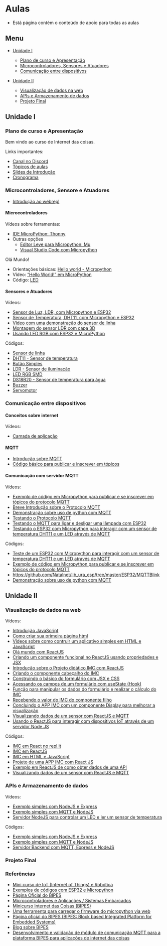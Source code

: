 # Aulas

- Está página contém o conteúdo de apoio para todas as aulas

## Menu

- [Unidade I](#unidade-i)

  - [Plano de curso e Apresentação](#plano-de-curso-e-apresentação)
  - [Microcontroladores, Sensores e Atuadores](#microcontroladores-sensore-e-atuadores)
  - [Comunicação entre dispositivos](#comunicação-entre-dispositivos)

- [Unidade II](#unidade-ii)

  - [Visualização de dados na web](#visualização-de-dados-na-web)
  - [APIs e Armazenamento de dados](#apis-e-armazenamento-de-dados)
  - [Projeto Final](#projeto-final)

## Unidade I

### Plano de curso e Apresentação

Bem vindo ao curso de Internet das coisas.

Links importantes:

- [Canal no Discord](https://discord.gg/RJ5APKNx8P)
- [Tópicos de aulas](https://docs.google.com/document/d/19KbYcNetxjpdqFqxhK_qpo7HSqx6AwnfBoNGG8hMsg4/edit?usp=sharing)
- [Slides de Introdução](https://docs.google.com/presentation/d/1QyYAaFLAY004G1WNVqTnplJRjTS0q3Rh1HbjbHSpxjY/edit?usp=sharing)
- [Cronograma](https://docs.google.com/spreadsheets/d/18Wpd341az0Q2TNs1fzX6YHHIc__GfdYShLSspG--xXk/edit?usp=sharing)

### Microcontroladores, Sensore e Atuadores

- [Introdução ao webrepl](https://github.com/ect-info/IoT/blob/main/geral/webrepl.md)

#### Microcontroladores

Vídeos sobre ferramentas:

- [IDE MicroPython: Thonny](https://youtu.be/nA7pf668__U)
- Outras opções
  - [Editor Leve para Micropython: Mu](https://youtu.be/D88YAbBBZSc)
  - [Visual Studio Code com Micropython](https://youtu.be/oe6PQYoc-R0)

Olá Mundo!

- Orientações básicas: [Hello world - Micropython](https://github.com/Natalnet/ModulosDeEstudo/blob/master/IoT/hello_world_micropython.md)
- Vídeo: [“Hello World!” em MicroPython](https://www.youtube.com/watch?v=ylPkBzaZTZY)
- Código: [LED](https://github.com/Natalnet/lib_ura_esp/tree/master/ESP32/Blink)

#### Sensores e Atuadores

Vídeos:

- [Sensor de Luz, LDR, com Micropython e ESP32](https://youtu.be/Xb-_oG65H2I)
- [Sensor de Temperatura, DHT11, com Micropython e ESP32](https://youtu.be/XGheCgyzBLo)
- [Vídeo com uma demonstração do sensor de linha](https://youtu.be/9hUtZqEb3bc)
- [Montagem do sensor LDR com capa 3D](https://youtu.be/V9TXvmXhgG4)
- [Usando LED RGB com ESP32 e MicroPython](https://youtu.be/XGWWPbFPadM)

Códigos:

- [Sensor de linha](https://github.com/Natalnet/lib_ura_esp/tree/master/ESP32/LineSensor)
- [DHT11 - Sensor de temperatura](https://github.com/Natalnet/lib_ura_esp/blob/master/ESP32/DHT11/README.md)
- [Butão Simples](https://github.com/Natalnet/lib_ura_esp/tree/master/ESP32/Button#bot%C3%A3o-simples)
- [LDR - Sensor de iluminação](https://github.com/Natalnet/lib_ura_esp/tree/master/ESP32/LDR)
- [LED RGB SMD](https://github.com/Natalnet/lib_ura_esp/tree/master/ESP32/LEDRGB#led-rgb-smd)
- [DS18B20 - Sensor de temperatura para água](https://github.com/Natalnet/lib_ura_esp/tree/master/ESP32/DS18B20)
- [Buzzer](https://github.com/Natalnet/lib_ura_esp/tree/master/ESP32/Buzzer)
- [Servomotor](https://github.com/Natalnet/lib_ura_esp/tree/master/ESP32/ServoMotor)

### Comunicação entre dispositivos

#### Conceitos sobre internet

Vídeos:

- [Camada de aplicação](https://www.youtube.com/watch?v=SOZ2PwLH3co)

#### MQTT

- [Introdução sobre MQTT](https://github.com/Natalnet/ModulosDeEstudo/blob/master/IoT/mqtt.md)
- [Código básico para publicar e inscrever em tópicos](https://github.com/Natalnet/lib_ura_esp/tree/master/ESP32/MQTTBlink) 

#### Comunicação com servidor MQTT

Vídeos:

- [Exemplo de código em Micropython para publicar e se inscrever em tópicos do protocolo MQTT](https://youtu.be/F_-J1ruOy34)
- [Breve Introdução sobre o Protocolo MQTT](https://youtu.be/6ub3Xg32PXI)
- [Demonstração sobre uso de python com MQTT](https://youtu.be/-3peWt411_4)
- [Testando o Protocolo MQTT](https://youtu.be/VTWZFRYGOt8)
- [Testando o MQTT para ligar e desligar uma lâmpada com ESP32](https://youtu.be/g_isPJwL6s4)
- [Testando o ESP32 com Micropython para interagir com um sensor de temperatura DHT11 e um LED através de MQTT](https://youtu.be/7CJeDe5nShQ)

Códigos:

- [Teste de um ESP32 com Micropython para interagir com um sensor de temperatura DHT11 e um LED através de MQTT](https://github.com/orivaldosantana/esp32/tree/main/dht11_mqtt)
- [Exemplo de código em Micropython para publicar e se inscrever em tópicos do protocolo MQTT](https://github.com/Natalnet/lib_ura_esp/tree/master/ESP32/MQTTBasicControl)
- https://github.com/Natalnet/lib_ura_esp/tree/master/ESP32/MQTTBlink
- [Demonstração sobre uso de python com MQTT](https://github.com/orivaldosantana/estudo_mqtt_python)

## Unidade II

### Visualização de dados na web

Vídeos:

- [Introdução JavaScript](https://www.youtube.com/playlist?list=PLgsETY_DvYq_MIOVjINT0chv6SRx02ChG)
- [Como criar sua primeira página html](https://www.youtube.com/watch?v=KcPszmtF8cI)
- [Vídeos sobre como contruir um aplicativo simples em HTML e JavaScript](https://github.com/orivaldosantana/app_imc)
- [Olá mundo com ReactJS](https://youtu.be/XK4MXiFmOMo)
- [Criando um componente funcional no ReactJS usando propriedades e JSX](https://youtu.be/1r3BXhQ2Pao)
- [Introdução sobre o Projeto didático IMC com ReactJS](https://youtu.be/Oq5jueMGEUI)
- [Criando o componente cabeçalho do IMC](https://youtu.be/FFoncwI3rQw)
- [Construindo o básico do formulário com JSX e CSS](https://youtu.be/lcg9sAKxrlQ)
- [Acessando os campos de um formulário com useState (Hook)](https://youtu.be/BPiWdRVbgKA)
- [Função para manipular os dados do formulário e realizar o cálculo do IMC](https://youtu.be/3szh3QVxM5Q)
- [Recebendo o valor do IMC do componente filho](https://youtu.be/_Q8FMAcD-54)
- [Concluindo o APP IMC com um componente Display para melhorar a visualização](https://youtu.be/gi5CNiqf0Gk)
- [Visualizando dados de um sensor com ReactJS e MQTT](https://youtu.be/zDNX3XIUjBo)
- [Usando o ReactJS para interagir com dispositivos IoT através de um servidor Node JS](https://youtu.be/YME83oqEq3A)

Códigos:

- [IMC em React no repl.it](https://replit.com/@orivaldosantana/imc?v=1)
- [IMC em ReactJS](https://github.com/orivaldosantana/app_imc_react/tree/main)
- [IMC em HTML e JavaScript](https://github.com/orivaldosantana/app_imc/blob/main/index.html)
- [Projeto de uma APP IMC com React JS](https://github.com/orivaldosantana/app_imc_reactjs_hooks/wiki)
- [Exemplo em ReactJS de como obter dados de uma API](https://replit.com/@orivaldosantana/testiotreactjs)
- [Visualizando dados de um sensor com ReactJS e MQTT](https://replit.com/@orivaldosantana/mqttsubreactjs#src/App.jsx)

### APIs e Armazenamento de dados

Vídeos:

- [Exemplo simples com NodeJS e Express](https://youtu.be/nCrg5GUQDug)
- [Exemplo simples com MQTT e NodeJS](https://youtu.be/yX6j9AmUVOA)
- [Servidor NodeJS para controlar um LED e ler um sensor de temperatura](https://youtu.be/ARFefFfHXMs)

Códigos:

- [Exemplo simples com NodeJS e Express](https://replit.com/@orivaldosantana/nodejssimples)
- [Exemplo simples com MQTT e NodeJS](https://replit.com/@orivaldosantana/testenodejsmqtt)
- [Servidor Backend com MQTT, Express e NodeJS](https://replit.com/@orivaldosantana/expressmqtt)

### Projeto Final

### Referências

- [Mini curso de IoT (Internet of Things) e Robótica](https://github.com/Natalnet/ModulosDeEstudo/tree/master/IoT#iot-internet-of-things-e-rob%C3%B3tica)
- [Exemplos de códigos com ESP32 e Micropython](https://github.com/Natalnet/lib_ura_esp/tree/master/ESP32)
- [Página Oficial do BIPES](https://bipes.net.br/wp/)
- [Microcontroladores e Aplicações / Sistemas Embarcados](https://rafaelaroca.wordpress.com/courses/microcontroladores/)
- [Minicurso Internet das Coisas (BIPES)](https://www.youtube.com/watch?v=Uukyi7r1HRY)
- [Uma ferramenta para carregar o firmware do micropython via web](https://github.com/rafaelaroca/Adafruit_WebSerial_ESPTool)
- [Página oficial do BIPES (BIPES: Block based Integrated Platform for Embedded Systems)](https://bipes.net.br/wp/)
- [Blog sobre BIPES](https://rafaelaroca.wordpress.com/?s=bipes)
- [Desenvolvimento e validação de módulo de comunicação MQTT para a plataforma BIPES para aplicações de internet das coisas](https://repositorio.ufscar.br/handle/ufscar/13656)
